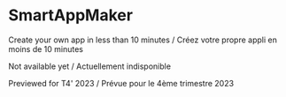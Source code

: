 # SmartAppMaker
Create your own app in less than 10 minutes / Créez votre propre appli en moins de 10 minutes

Not available yet / Actuellement indisponible

Previewed for T4' 2023 / Prévue pour le 4ème trimestre 2023 
